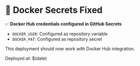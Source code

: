 # 🐳 Docker Secrets Fixed

✅ **Docker Hub credentials configured in GitHub Secrets**

- `DOCKER_USER`: Configured as repository variable
- `DOCKER_PAT`: Configured as repository secret

This deployment should now work with Docker Hub integration.

Deployed at: $(date)
